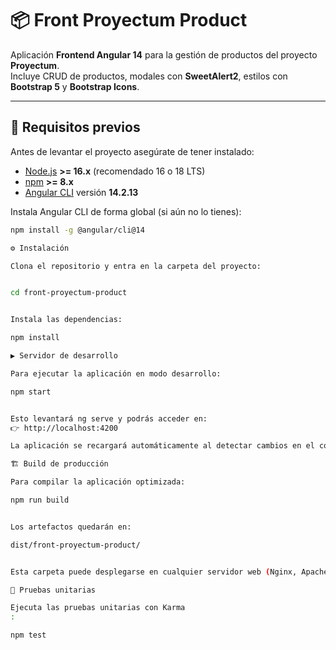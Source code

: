 # 📦 Front Proyectum Product

Aplicación **Frontend Angular 14** para la gestión de productos del proyecto **Proyectum**.  
Incluye CRUD de productos, modales con **SweetAlert2**, estilos con **Bootstrap 5** y **Bootstrap Icons**.

---

## 🚀 Requisitos previos

Antes de levantar el proyecto asegúrate de tener instalado:

- [Node.js](https://nodejs.org/) **>= 16.x** (recomendado 16 o 18 LTS)
- [npm](https://www.npmjs.com/) **>= 8.x**
- [Angular CLI](https://angular.io/cli) versión **14.2.13**  

Instala Angular CLI de forma global (si aún no lo tienes):

```bash
npm install -g @angular/cli@14

⚙️ Instalación

Clona el repositorio y entra en la carpeta del proyecto:


cd front-proyectum-product


Instala las dependencias:

npm install

▶️ Servidor de desarrollo

Para ejecutar la aplicación en modo desarrollo:

npm start


Esto levantará ng serve y podrás acceder en:
👉 http://localhost:4200

La aplicación se recargará automáticamente al detectar cambios en el código.

🏗️ Build de producción

Para compilar la aplicación optimizada:

npm run build


Los artefactos quedarán en:

dist/front-proyectum-product/


Esta carpeta puede desplegarse en cualquier servidor web (Nginx, Apache, etc.).

🧪 Pruebas unitarias

Ejecuta las pruebas unitarias con Karma
:

npm test
